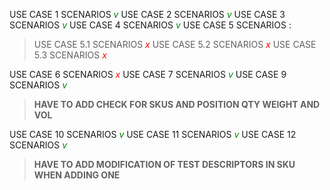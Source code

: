 USE CASE 1 SCENARIOS <span style="color:green">*v*</span>
USE CASE 2 SCENARIOS <span style="color:green">*v*</span>
USE CASE 3 SCENARIOS <span style="color:green">*v*</span>
USE CASE 4 SCENARIOS <span style="color:green">*v*</span>
USE CASE 5 SCENARIOS :
>USE CASE 5.1 SCENARIOS <span style="color:red">*x*</span>
>USE CASE 5.2 SCENARIOS <span style="color:red">*x*</span>
>USE CASE 5.3 SCENARIOS <span style="color:red">*x*</span>

USE CASE 6 SCENARIOS <span style="color:red">*x*</span>
USE CASE 7 SCENARIOS <span style="color:green">*v*</span>
USE CASE 9 SCENARIOS <span style="color:green">*v*</span>
> **HAVE TO ADD CHECK FOR SKUS AND POSITION QTY WEIGHT AND VOL**

USE CASE 10 SCENARIOS <span style="color:green">*v*</span>
USE CASE 11 SCENARIOS <span style="color:green">*v*</span>
USE CASE 12 SCENARIOS <span style="color:green">*v*</span>
> **HAVE TO ADD MODIFICATION OF TEST DESCRIPTORS IN SKU WHEN ADDING ONE**